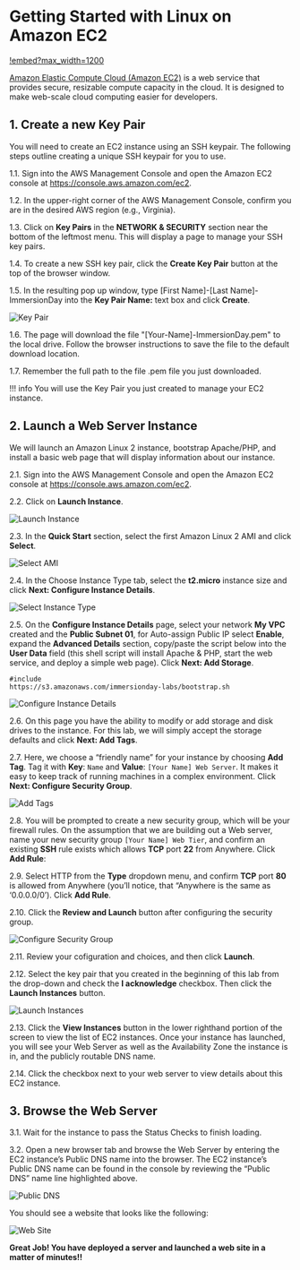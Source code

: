 # Getting Started with Linux on Amazon EC2

[!embed?max_width=1200](https://www.youtube.com/watch?v=TsRBftzZsQo)

[Amazon Elastic Compute Cloud (Amazon EC2)](https://aws.amazon.com/ec2/) is a web service that provides secure, resizable compute capacity in the cloud. It is designed to make web-scale cloud computing easier for developers.

## 1. Create a new Key Pair

You will need to create an EC2 instance using an SSH keypair. The following steps outline creating a unique SSH keypair for you to use.

1.1\. Sign into the AWS Management Console and open the Amazon EC2 console at https://console.aws.amazon.com/ec2.

1.2\. In the upper-right corner of the AWS Management Console, confirm you are in the desired AWS region (e.g., Virginia).

1.3\. Click on **Key Pairs** in the **NETWORK & SECURITY** section near the bottom of the leftmost menu. This will display a page to manage your SSH key pairs.

1.4\. To create a new SSH key pair, click the **Create Key Pair** button at the top of the browser window.

1.5\. In the resulting pop up window, type [First Name]-[Last Name]-ImmersionDay into the **Key Pair Name:** text box and click **Create**.

![Key Pair](images/ec2-key-pair.png)

1.6\. The page will download the file "[Your-Name]-ImmersionDay.pem" to the local drive. Follow the browser instructions to save the file to the default download location.

1.7\. Remember the full path to the file .pem file you just downloaded.

!!! info
    You will use the Key Pair you just created to manage your EC2 instance.

## 2. Launch a Web Server Instance

We will launch an Amazon Linux 2 instance, bootstrap Apache/PHP, and install a basic web page that will display information about our instance.

2.1\. Sign into the AWS Management Console and open the Amazon EC2 console at https://console.aws.amazon.com/ec2.

2.2\. Click on **Launch Instance**.

![Launch Instance](images/ec2-launch.png)

2.3\. In the **Quick Start** section, select the first Amazon Linux 2 AMI and click **Select**.

![Select AMI](images/ec2-select-ami.png)

2.4\. In the Choose Instance Type tab, select the **t2.micro** instance size and click **Next: Configure Instance Details**.

![Select Instance Type](images/ec2-select-instance-type.png)

2.5\. On the **Configure Instance Details** page, select your network **My VPC** created and the **Public Subnet 01**, for Auto-assign Public IP select **Enable**, expand the **Advanced Details** section, copy/paste the script below into the **User Data** field (this shell script will install Apache & PHP, start the web service, and deploy a simple web page). Click **Next: Add Storage**.

```console
#include
https://s3.amazonaws.com/immersionday-labs/bootstrap.sh
```

![Configure Instance Details](images/ec2-details.png)

2.6\. On this page you have the ability to modify or add storage and disk drives to the instance. For this lab, we will simply accept the storage defaults and click **Next: Add Tags**.

2.7\. Here, we choose a “friendly name” for your instance by choosing **Add Tag**. Tag it with **Key**: `Name` and  **Value**: `[Your Name] Web Server`. It makes it easy to keep track of running machines in a complex environment. Click **Next: Configure Security Group**.

![Add Tags](images/ec2-tag.png)

2.8\. You will be prompted to create a new security group, which will be your firewall rules. On the assumption that we are building out a Web server, name your new security group `[Your Name] Web Tier`, and confirm an existing **SSH** rule exists which allows **TCP** port **22** from Anywhere. Click **Add Rule**:

2.9\. Select HTTP from the **Type** dropdown menu, and confirm **TCP** port **80** is allowed from Anywhere (you’ll notice, that “Anywhere is the same as ‘0.0.0.0/0’).  Click **Add Rule**. 

2.10\. Click the **Review and Launch** button after configuring the security group.

![Configure Security Group](images/ec2-sg.png)

2.11\. Review your cofiguration and choices, and then click **Launch**.

2.12\. Select the key pair that you created in the beginning of this lab from the drop-down and check the **I acknowledge** checkbox. Then click the **Launch Instances** button.

![Launch Instances](images/ec2-select-key.png)

2.13\. Click the **View Instances** button in the lower righthand portion of the screen to view the list of EC2 instances. Once your instance has launched, you will see your Web Server as well as the Availability Zone the instance is in, and the publicly routable DNS name.

2.14\. Click the checkbox next to your web server to view details about this EC2 instance.

## 3. Browse the Web Server

3.1\. Wait for the instance to pass the Status Checks to finish loading.

3.2\. Open a new browser tab and browse the Web Server by entering the EC2 instance’s Public DNS name into the browser.  The EC2 instance’s Public DNS name can be found in the console by reviewing the “Public DNS” name line highlighted above.

![Public DNS](images/ec2-public-dns.png)

You should see a website that looks like the following:

![Web Site](images/ec2-web.png)

**Great Job! You have deployed a server and launched a web site in a matter of minutes!!**